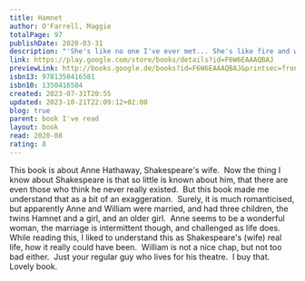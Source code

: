 ```yaml
---
title: Hamnet
author: O'Farrell, Maggie
totalPage: 97
publishDate: 2020-03-31
description: "'She's like no one I've ever met... She's like fire and water all at once.' Warwickshire, 1582. Agnes Hathaway, a natural healer, meets the Latin tutor, William Shakespeare. Drawn together by powerful but hidden impulses, they create a life together and make a family. As William moves to London to discover his place in the world of theatre, Agnes stays at home to raise their three children but she is the constant presence and purpose of his life. When the plague steals 11-year-old Hamnet from his loving parents, they must each confront their loss alone. And yet, out of the greatest suffering, something of extraordinary wonder is born. This new play based on Maggie O'Farrell's best-selling novel and adapted by award-winning playwright Lolita Chakrabarti (Life of Pi, Red Velvet, Hymn), pulls back a curtain on the imagined family life of the greatest writer in the English language. Hamnet is a love letter to passion, birth, grief and the magic of nature. This edition was published to coincide with the world premiere at the Swan Theatre, Stratford-upon-Avon, in April, 2023."
link: https://play.google.com/store/books/details?id=F6W6EAAAQBAJ
previewLink: http://books.google.de/books?id=F6W6EAAAQBAJ&printsec=frontcover&dq=Maggie+O%27Farrell,+Hamnet&hl=&as_pt=BOOKS&cd=4&source=gbs_api
isbn13: 9781350416581
isbn10: 1350416584
created: 2023-07-31T20:55
updated: 2023-10-21T22:09:12+02:00
blog: true
parent: book I've read
layout: book
read: 2020-08
rating: 8
---
```


This book is about Anne Hathaway, Shakespeare's wife.  Now the thing I know about Shakespeare is that so little is known about him, that there are even those who think he never really existed.  But this book made me understand that as a bit of an exaggeration.  Surely, it is much romanticised, but apparently Anne and William were married, and had three children, the twins Hamnet and a girl, and an older girl.  Anne seems to be a wonderful woman, the marriage is intermittent though, and challenged as life does.  While reading this, I liked to understand this as Shakespeare's (wife) real life, how it really could have been.  William is not a nice chap, but not too bad either.  Just your regular guy who lives for his theatre.  I buy that.  Lovely book.